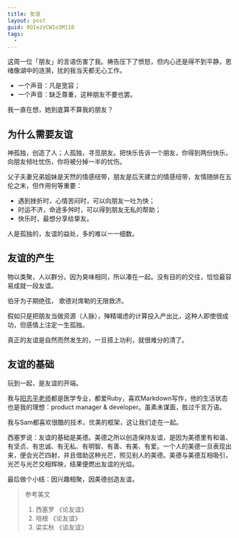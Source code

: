 ```yaml
---
title: 友谊
layout: post
guid: 0OIezVCWIo3M110
tags:
  - 
---
```


这周一位「朋友」的言语伤害了我。祷告压下了愤怒，但内心还是得不到平静，思绪像湖中的涟漪，扰的我当天都无心工作。

* 一个声音：凡是宽容；
* 一个声音：缺乏尊重，这种朋友不要也罢。

我一直在想，她到底算不算我的朋友？

## 为什么需要友谊

神孤独，创造了人；人孤独，寻觅朋友。把快乐告诉一个朋友，你得到两份快乐，向朋友倾吐忧伤，你将被分掉一半的忧伤。

父子夫妻兄弟姐妹是天然的情感纽带，朋友是后天建立的情感纽带，友情随排在五伦之末，但作用何等重要：

* 遇到挫折时，心情苦闷时，可以向朋友一吐为快；
* 时运不济，命途多舛时，可以得到朋友无私的帮助；
* 快乐时，最想分享给挚友。

人是孤独的，友谊的益处，多的难以一一细数。

## 友谊的产生

物以类聚，人以群分。因为臭味相同，所以凑在一起。没有目的的交往，恰恰最容易成就一段友谊。

伯牙为子期绝弦， 歌德对席勒的无限救济。

假如只是把朋友当做资源（人脉），殚精竭虑的计算投入产出比，这种人即使很成功，但感情上注定一生孤独。

真正的友谊是自然而然发生的，一旦搭上功利，就很难分的清了。


## 友谊的基础

玩到一起，是友谊的开端。

我与[阳志平老师](http://www.yangzhiping.com)都是医学专业，都爱Ruby，喜欢Markdown写作，他的生活状态也是我的理想：product manager & developer。虽素未谋面，胜过千言万语。

我与Sam都喜欢很酷的技术，优美的框架，这让我们走在一起。

西塞罗说：友谊的基础是美德。美德之所以创造保持友谊，是因为美德里有和谐、有坚贞、有忠诚、有无私、有明智、有善、有美、有爱。一个人的美德一旦表现出来，便会光芒四射，并且借助这种光芒，照见别人的美德。美德与美德互相吸引，光芒与光芒交相辉映，结果便燃出友谊的光焰。

最后做个小结：因兴趣相聚，因美德创造友谊。

> 参考美文  
> 
> 1. 西塞罗 《论友谊》  
> 2. 培根 《论友谊》  
> 3. 梁实秋 《谈友谊》









